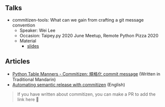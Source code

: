 ## Talks

- commitizen-tools: What can we gain from crafting a git message convention
  - Speaker: Wei Lee
  - Occasion: Taipey.py 2020 June Meetup, Remote Python Pizza 2020
  - Material
    - [slides](https://speakerdeck.com/leew/commitizen-tools-what-can-we-gain-from-crafting-a-git-message-convention-at-taipey-dot-py)

## Articles

- [Python Table Manners - Commitizen: 規格化 commit message](https://lee-w.github.io/posts/tech/2020/03/python-table-manners-commitizen/) (Written in Traditional Mandarin)
- [Automating semantic release with commitizen](http://woile.github.io/posts/automating-semver-releases-with-commitizen/) (English)

> If you have written about commitizen, you can make a PR to add the link here 💪
